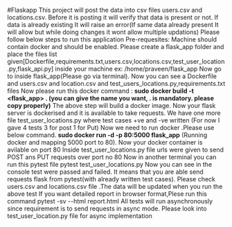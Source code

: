 #Flaskapp
This project will post the data into csv files users.csv and locations.csv. Before it is posting it will verify that data is present or not. If data is already existing It will raise an error(If same data already present It will allow but while doing changes it wont allow multiple updations)
Please follow below steps to run this application
Pre-requesites: Machine should contain docker and should be enabled.
Please create a flask_app folder and place the files list given[Dockerfile,requirements.txt,users.csv,locations.csv,test_user_location.py,flask_api.py] inside your machine ex: /home/praveen/flask_app
Now go to inside flask_app(Please go via terminal). Now you can see a Dockerfile and users.csv and location.csv and test_users_locations.py,requirements.txt files
Now please run this docker command :   **sudo docker build -t <flask_app> . (you can give the name you want, . is mandatory. please copy properly)**
The above step will build a docker image. Now your flask server is dockerised and it is available to take requests.
We have one more file test_user_locations.py where test cases +ve and -ve written (For now I gave 4 tests 3 for post 1 for Put)
Now we need to run docker .Please use below command.
**sudo **docker run -d -p 80:5000 flask_app**** (Running docker and mapping 5000 port to 80).
Now your docker container is avilable on port 80
Inside test_user_locations.py file urls were given to send POST ans PUT requests over port no 80
Now in another terminal you can run this pytest file  pytest test_user_locations.py
Now you can see in the console test were passed and failed. It means that you are able send requests flask from pytest(with already written test cases).
Please check users.csv and locations.csv file .The data will be updated when you run the above test
If you want detailed report in browser format,Plese run this command pytest -sv --html report.html
All tests will run asynchronously since requirement is to send requests in async mode. Please look into test_user_location.py file for async implementation

